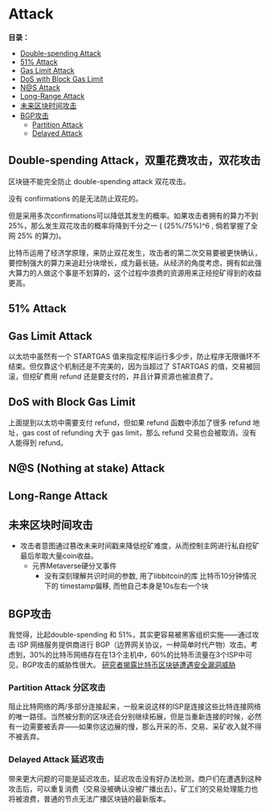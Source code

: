 # Attack

__目录：__
- [Double-spending Attack](#double-spending-attack)
- [51% Attack](#51-attack)
- [Gas Limit Attack](#gas-limit-attack)
- [DoS with Block Gas Limit](#dos-with-block-gas-limit)
- [N@S Attack](#ns-nothing-at-stake-attack)
- [Long-Range Attack](l#long-range-attack)
- [未来区块时间攻击](#_1)
- [BGP攻击](#bgp)
    - [Partition Attack](#partition-attack)
    - [Delayed Attack](#delayed-attack)


## Double-spending Attack，双重花费攻击，双花攻击
区块链不能完全防止 double-spending attack 双花攻击。

没有 confirmations 的是无法防止双花的。

但是采用多次confirmations可以降低其发生的概率。如果攻击者拥有的算力不到25%，那么发生双花攻击的概率将降到千分之一 ( (25%/75%)^6 , 倘若掌握了全网 25% 的算力)。

比特币运用了经济学原理，来防止双花发生，攻击者的第二次交易要被更快确认，要控制强大的算力来追赶分块增长，成为最长链。从经济的角度考虑，拥有如此强大算力的人做这个事是不划算的，这个过程中浪费的资源用来正经挖矿得到的收益更高。

## 51% Attack

## Gas Limit Attack
以太坊中虽然有一个 STARTGAS 值来指定程序运行多少步，防止程序无限循环不结束。但仅靠这个机制还是不完美的，因为当超过了 STARTGAS 的值，交易被回滚，但挖矿费用 refund 还是要支付的，并且计算资源也被浪费了。

## DoS with Block Gas Limit
上面提到以太坊中需要支付 refund，但如果 refund 函数中添加了很多 refund 地址，gas cost of refunding 大于 gas limit，那么 refund 交易也会被取消，没有人能得到 refund。


## N@S (Nothing at stake) Attack

## Long-Range Attack

## 未来区块时间攻击
* 攻击者意图通过篡改未来时间戳来降低挖矿难度，从而控制主网进行私自挖矿最后牟取大量coin收益。
    - 元界Metaverse硬分叉事件
        + 没有深刻理解共识时间的参数, 用了libbitcoin的库 比特币10分钟情况下的 timestamp偏移, 而他自己本身是10s左右一个块

## BGP攻击
我觉得，比起double-spending 和 51%，其实更容易被黑客组织实施——通过攻击 ISP 网络服务提供商进行 BGP（边界网关协议，一种简单时代产物）攻击。考虑到，30%的比特币网络存在在13个主机中，60%的比特币流量在3个ISP中可见，BGP攻击的威胁性很大。 [研究者揭露比特币区块链遭遇安全漏洞威胁](https://bitcointalk.org/index.php?topic=1873692.0)
### Partition Attack 分区攻击
阻止比特网络的两/多部分连接起来，一般来说这样的ISP是连接这些比特连接网络的唯一路径。当然被分割的区块还会分别继续拓展，但是当重新连接的时候，必然有一边需要被丢弃——如果你这边展的慢，那么开采的币、交易、采矿收入就不得不被丢弃。
### Delayed Attack 延迟攻击
带来更大问题的可能是延迟攻击。延迟攻击没有好办法检测，商户们在遭遇到这种攻击后，可以重复消费（交易没被确认没被广播出去）。矿工们的交易处理能力也将被浪费，普通的节点无法广播区块链的最新版本。

